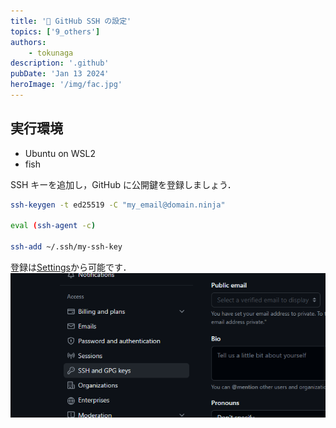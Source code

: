 ```yaml
---
title: '🐣 GitHub SSH の設定'
topics: ['9_others']
authors:
    - tokunaga
description: '.github'
pubDate: 'Jan 13 2024'
heroImage: '/img/fac.jpg'
---
```


## 実行環境

- Ubuntu on WSL2
- fish

SSH キーを追加し，GitHub に公開鍵を登録しましょう．

```sh
ssh-keygen -t ed25519 -C "my_email@domain.ninja"

eval (ssh-agent -c)

ssh-add ~/.ssh/my-ssh-key
```

登録は[Settings](https://github.com/settings/profile)から可能です．
![Github Settings](../../assets/images/20240113/gh.png)
